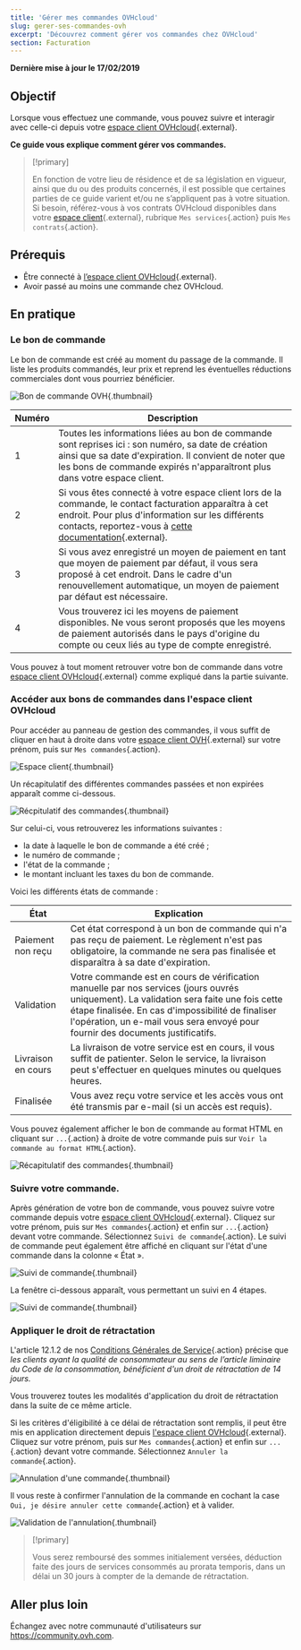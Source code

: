 ```yaml
---
title: 'Gérer mes commandes OVHcloud'
slug: gerer-ses-commandes-ovh
excerpt: 'Découvrez comment gérer vos commandes chez OVHcloud'
section: Facturation
---
```


**Dernière mise à jour le 17/02/2019**

## Objectif

Lorsque vous effectuez une commande, vous pouvez suivre et interagir avec celle-ci depuis votre [espace client OVHcloud](https://www.ovh.com/auth/?action=gotomanager){.external}.

**Ce guide vous explique comment gérer vos commandes.**

> [!primary]
>
> En fonction de votre lieu de résidence et de sa législation en vigueur, ainsi que du ou des produits concernés, il est possible que certaines parties de ce guide varient et/ou ne s’appliquent pas à votre situation. Si besoin, référez-vous à vos contrats OVHcloud disponibles dans votre [espace client](https://www.ovh.com/auth/?action=gotomanager){.external}, rubrique `Mes services`{.action} puis `Mes contrats`{.action}.
>

## Prérequis

- Être connecté à [l’espace client OVHcloud](https://www.ovh.com/auth/?action=gotomanager){.external}.
- Avoir passé au moins une commande chez OVHcloud.


##  En pratique

### Le bon de commande

Le bon de commande est créé au moment du passage de la commande. Il liste les produits commandés, leur prix et reprend les éventuelles réductions commerciales dont vous pourriez bénéficier.

![Bon de commande OVH](images/order01.png){.thumbnail}

|Numéro|Description|
|---|---|
|1|Toutes les informations liées au bon de commande sont reprises ici : son numéro, sa date de création ainsi que sa date d'expiration. Il convient de noter que les bons de commande expirés n'apparaîtront plus dans votre espace client.|
|2|Si vous êtes connecté à votre espace client lors de la commande, le contact facturation apparaîtra à cet endroit. Pour plus d'information sur les différents contacts, reportez-vous à [cette documentation](https://docs.ovh.com/fr/customer/gestion-des-contacts/){.external}.|
|3|Si vous avez enregistré un moyen de paiement en tant que moyen de paiement par défaut, il vous sera proposé à cet endroit. Dans le cadre d'un renouvellement automatique, un moyen de paiement par défaut est nécessaire.|
|4|Vous trouverez ici les moyens de paiement disponibles. Ne vous seront proposés que les moyens de paiement autorisés dans le pays d'origine du compte ou ceux liés au type de compte enregistré.|

Vous pouvez à tout moment retrouver votre bon de commande dans votre [espace client OVHcloud](https://www.ovh.com/auth/?action=gotomanager){.external} comme expliqué dans la partie suivante.

### Accéder aux bons de commandes dans l'espace client OVHcloud

Pour accéder au panneau de gestion des commandes, il vous suffit de cliquer en haut à droite dans votre [espace client OVH](https://www.ovh.com/auth/?action=gotomanager){.external} sur votre prénom, puis sur `Mes commandes`{.action}.

![Espace client](images/order02.png){.thumbnail}

Un récapitulatif des différentes commandes passées et non expirées apparaît comme ci-dessous.

![Récpitulatif des commandes](images/order03.png){.thumbnail}

Sur celui-ci, vous retrouverez les informations suivantes :

- la date à laquelle le bon de commande a été créé ;
- le numéro de commande ;
- l'état de la commande ;
- le montant incluant les taxes du bon de commande.

Voici les différents états de commande :

|État|Explication|
|---|---|
|Paiement non reçu|Cet état correspond à un bon de commande qui n'a pas reçu de paiement. Le règlement n'est pas obligatoire, la commande ne sera pas finalisée et disparaîtra à sa date d'expiration.|
|Validation|Votre commande est en cours de vérification manuelle par nos services (jours ouvrés uniquement). La validation sera faite une fois cette étape finalisée. En cas d'impossibilité de finaliser l'opération, un e-mail vous sera envoyé pour fournir des documents justificatifs.|
|Livraison en cours|La livraison de votre service est en cours, il vous suffit de patienter. Selon le service, la livraison peut s'effectuer en quelques minutes ou quelques heures.|
|Finalisée|Vous avez reçu votre service et les accès vous ont été transmis par e-mail (si un accès est requis).|

Vous pouvez également afficher le bon de commande au format HTML en cliquant sur `...`{.action} à droite de votre commande puis sur `Voir la commande au format HTML`{.action}.

![Récapitulatif des commandes](images/order04.png){.thumbnail}

### Suivre votre commande.

Après génération de votre bon de commande, vous pouvez suivre votre commande depuis votre [espace client OVHcloud](https://www.ovh.com/auth/?action=gotomanager){.external}. Cliquez sur votre prénom, puis sur `Mes commandes`{.action} et enfin sur `...`{.action} devant votre commande. Sélectionnez `Suivi de commande`{.action}. Le suivi de commande peut également être affiché en cliquant sur l'état d'une commande dans la colonne « État ».

![Suivi de commande](images/order05b.png){.thumbnail}

La fenêtre ci-dessous apparaît, vous permettant un suivi en 4 étapes. 

![Suivi de commande](images/order06.png){.thumbnail}

### Appliquer le droit de rétractation

L'article 12.1.2 de nos [Conditions Générales de Service](https://www.ovh.com/fr/support/documents_legaux/conditions%20generales%20de%20service.pdf){.action} précise que *les clients ayant la qualité de consommateur au sens de l’article liminaire du Code de la consommation, bénéficient d'un droit de rétractation de 14 jours.*

Vous trouverez toutes les modalités d'application du droit de rétractation dans la suite de ce même article.

Si les critères d'éligibilité à ce délai de rétractation sont remplis, il peut être mis en application directement depuis [l'espace client OVHcloud](https://www.ovh.com/auth/?action=gotomanager){.external}. Cliquez sur votre prénom, puis sur `Mes commandes`{.action} et enfin sur `...`{.action} devant votre commande. Sélectionnez `Annuler la commande`{.action}.

![Annulation d'une commande](images/cancelorder1.png){.thumbnail}

Il vous reste à confirmer l'annulation de la commande en cochant la case `Oui, je désire annuler cette commande`{.action} et à valider.

![Validation de l'annulation](images/cancelorder2.png){.thumbnail}


> [!primary]
>
> Vous serez remboursé des sommes initialement versées, déduction faite des jours de services consommés au prorata temporis, dans un délai un 30 jours à compter de la demande de rétractation.
>


## Aller plus loin

Échangez avec notre communauté d'utilisateurs sur <https://community.ovh.com>.